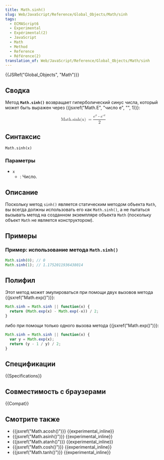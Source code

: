 ```yaml
---
title: Math.sinh()
slug: Web/JavaScript/Reference/Global_Objects/Math/sinh
tags:
  - ECMAScript6
  - Experimental
  - Expérimental(2)
  - JavaScript
  - Math
  - Method
  - Reference
  - Référence(2)
translation_of: Web/JavaScript/Reference/Global_Objects/Math/sinh
---
```


{{JSRef("Global_Objects", "Math")}}

## Сводка

Метод **`Math.sinh()`** возвращает гиперболический синус числа, который может быть выражен через {{jsxref("Math.E", "число e", "", 1)}}:

<math display="block"><semantics><mrow><mstyle mathvariant="monospace"><mo lspace="0em" rspace="thinmathspace">Math.sinh(x)</mo></mstyle><mo>=</mo><mfrac><mrow><msup><mi>e</mi><mi>x</mi></msup><mo>-</mo><msup><mi>e</mi><mrow><mo>-</mo><mi>x</mi></mrow></msup></mrow><mn>2</mn></mfrac></mrow><annotation encoding="TeX">\mathtt{\operatorname{Math.sinh(x)}} = \frac{e^x - e^{-x}}{2}</annotation></semantics></math>

## Синтаксис

```
Math.sinh(x)
```

### Параметры

- `x`
  - : Число.

## Описание

Поскольку метод `sinh()` является статическим методом объекта `Math`, вы всегда должны использовать его как `Math.sinh()`, а не пытаться вызывать метод на созданном экземпляре объекта `Math` (поскольку объект `Math` не является конструктором).

## Примеры

### Пример: использование метода `Math.sinh()`

```js
Math.sinh(0); // 0
Math.sinh(1); // 1.1752011936438014
```

## Полифил

Этот метод может эмулироваться при помощи двух вызовов метода {{jsxref("Math.exp()")}}:

```js
Math.sinh = Math.sinh || function(x) {
  return (Math.exp(x) - Math.exp(-x)) / 2;
}
```

либо при помощи только одного вызова метода {{jsxref("Math.exp()")}}:

```js
Math.sinh = Math.sinh || function(x) {
  var y = Math.exp(x);
  return (y - 1 / y) / 2;
}
```

## Спецификации

{{Specifications}}

## Совместимость с браузерами

{{Compat}}

## Смотрите также

- {{jsxref("Math.acosh()")}} {{experimental_inline}}
- {{jsxref("Math.asinh()")}} {{experimental_inline}}
- {{jsxref("Math.atanh()")}} {{experimental_inline}}
- {{jsxref("Math.cosh()")}} {{experimental_inline}}
- {{jsxref("Math.tanh()")}} {{experimental_inline}}
